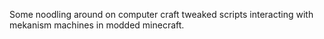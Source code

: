 Some noodling around on computer craft tweaked scripts interacting
with mekanism machines in modded minecraft.